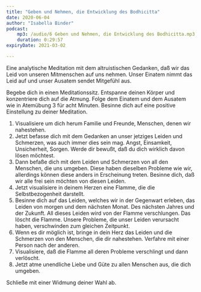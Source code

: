 ```yaml
---
title: "Geben und Nehmen, die Entwicklung des Bodhicitta"
date: 2020-06-04
author: "Isabella Binder"
podcast:
    mp3: /audio/6 Geben und Nehmen, die Entwicklung des Bodhicitta.mp3
    duration: 0:29:57
expiryDate: 2021-03-02

---
```


Eine analytische Meditation mit dem altruistischen Gedanken, daß wir das Leid von unseren Mitmenschen auf uns nehmen. Unser Einatem nimmt das Leid auf und unser Ausatem sendet Mitgefühl aus.

Begebe dich in einen Meditationssitz. Entspanne deinen Körper und konzentriere dich auf die Atmung. Folge dem Einatem und dem Ausatem wie in Atemübung 3 für acht Minuten.
Besinne dich auf eine positive Einstellung zu deiner Meditation.

1.	Visualisiere um dich herum Familie und Freunde, Menschen, denen wir nahestehen.
2.	Jetzt befasse dich mit dem Gedanken an unser jetziges Leiden und Schmerzen, was auch immer dies sein mag. Angst, Einsamkeit, Unsicherheit, Sorgen. Werde dir bewußt, daß du dich wirklich davon lösen möchtest.
3.	Dann befaße dich mit dem Leiden und Schmerzen von all den Menschen, die uns umgeben. Diese haben dieselben Probleme wie wir, allerdings können diese anders in Erscheinung treten. Besinne dich, daß wir alle frei sein möchten von diesen Leiden.
4.	Jetzt visualisiere in deinem Herzen eine Flamme, die die Selbstbezogenheit darstellt.
5.	Besinne dich auf das Leiden, welches wir in der Gegenwart erleben, das Leiden von morgen und dem nächsten Monat. Des nächsten Jahres und der Zukunft. All dieses Leiden wird von der Flamme verschlungen. Das löscht die Flamme. Unsere Probleme, die unser Leiden verursacht haben, verschwinden zum gleichen Zeitpunkt.
6.	Wenn es dir möglich ist, bringe in dein Herz das Leiden und die Schmerzen von den Menschen, die dir nahestehen. Verfahre mit einer Person nach der anderen.
7.	Visualisiere, daß die Flamme all deren Probleme verschlingt und dann verlöscht.
8.	Jetzt atme unendliche Liebe und Güte zu allen Menschen aus, die dich umgeben.

Schließe mit einer Widmung deiner Wahl ab.
